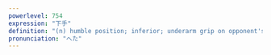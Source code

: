 ```yaml
---
powerlevel: 754
expression: "下手"
definition: "(n) humble position; inferior; underarm grip on opponent's belt (sumo); (P)"
pronunciation: "へた"
---
```


